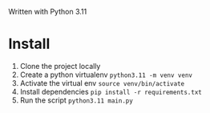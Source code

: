 Written with Python 3.11

# Install
1. Clone the project locally
2. Create a python virtualenv
```python3.11 -m venv venv```
3. Activate the virtual env
```source venv/bin/activate```
4. Install dependencies
```pip install -r requirements.txt```
5. Run the script
```python3.11 main.py```

